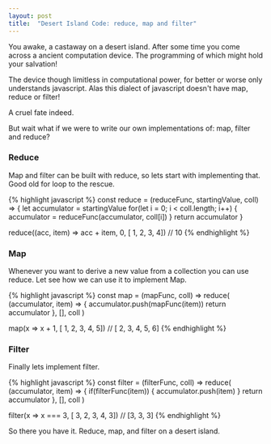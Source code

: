 ```yaml
---
layout: post
title:  "Desert Island Code: reduce, map and filter"
---
```

You awake, a castaway on a desert island. After some time you come
across a ancient computation device. The programming of which might hold your
salvation!

<!--more-->

The device though limitless in computational power, for better or worse only
understands javascript. Alas this dialect of javascript doesn't have map, reduce or
filter!

A cruel fate indeed.

But wait what if we were to write our own implementations of: map, filter and reduce?

### Reduce

Map and filter can be built with reduce, so lets start with implementing that.
Good old for loop to the rescue.

{% highlight javascript %}
const reduce = (reduceFunc, startingValue, coll) => {
  let accumulator = startingValue
  for(let i = 0; i < coll.length; i++) {
    accumulator = reduceFunc(accumulator, coll[i])
  }
  return accumulator
}

reduce((acc, item) => acc + item, 0, [ 1, 2, 3, 4]) // 10
{% endhighlight %}

### Map

Whenever you want to derive a new value from
a collection you can use reduce. Let see how we can use it to implement Map.

{% highlight javascript %}
const map = (mapFunc, coll) => reduce(
  (accumulator, item) => {
    accumulator.push(mapFunc(item))
    return accumulator
  },
  [],
  coll
)

map(x => x + 1, [ 1, 2, 3, 4, 5]) // [ 2, 3, 4, 5, 6]
{% endhighlight %}

### Filter

Finally lets implement filter.

{% highlight javascript %}
const filter = (filterFunc, coll) => reduce(
  (accumulator, item) => {
    if(filterFunc(item)) {
      accumulator.push(item)
    }
    return accumulator
  },
  [],
  coll
)

filter(x => x === 3, [ 3, 2, 3, 4, 3]) // [3, 3, 3]
{% endhighlight %}

So there you have it. Reduce, map, and filter on a desert island.
